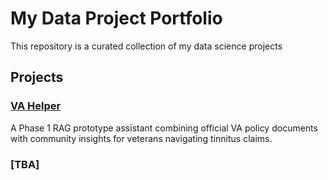 # My Data Project Portfolio
This repository is a curated collection of my data science projects

## Projects

### [VA Helper](./VA-Helper)
A Phase 1 RAG prototype assistant combining official VA policy documents with community insights for veterans navigating tinnitus claims.

### [TBA]
